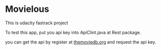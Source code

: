 # Movielous

This is udacity fastrack project


To test this app, put you api key into ApiClint.java at Rest package.

you can get the api by register at [themoviedb.org](themoviedb.org) and request the api key.
